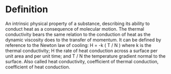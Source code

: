 # Definition

An intrinsic physical property of a substance, describing its ability to
conduct heat as a consequence of molecular motion. The thermal
conductivity bears the same relation to the conduction of heat as the
dynamic viscosity does to the transfer of momentum. It can be defined by
reference to the Newton law of cooling: H = -k ( T / N ) where k is the
thermal conductivity; H the rate of heat conduction across a surface per
unit area and per unit time; and T / N the temperature gradient normal
to the surface. Also called heat conductivity, coefficient of thermal
conduction, coefficient of heat conduction.
